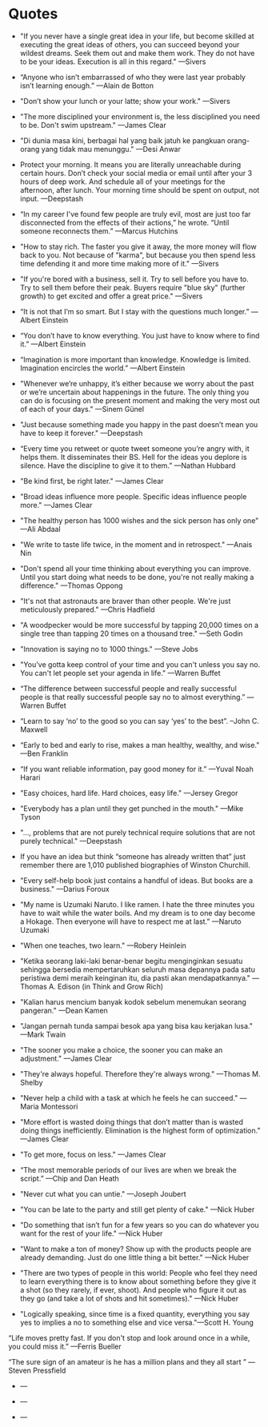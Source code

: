 # Quotes

- "If you never have a single great idea in your life, but become skilled at executing the great ideas of others, you can succeed beyond your wildest dreams. Seek them out and make them work. They do not have to be your ideas. Execution is all in this regard." —Sivers 

- “Anyone who isn’t embarrassed of who they were last year probably isn’t learning enough.”  —Alain de Botton

- "Don’t show your lunch or your latte; show your work." —Sivers

- "The more disciplined your environment is, the less disciplined you need to be. Don't swim upstream." —James Clear

- "Di dunia masa kini, berbagai hal yang baik jatuh ke pangkuan orang-orang yang tidak mau menunggu." —Desi Anwar

- Protect your morning. It means you are literally unreachable during certain hours. Don’t check your social media or email until after your 3 hours of deep work. And schedule all of your meetings for the afternoon, after lunch. Your morning time should be spent on output, not input. —Deepstash

- “In my career I've found few people are truly evil, most are just too far disconnected from the effects of their actions,” he wrote. “Until someone reconnects them.” —Marcus Hutchins

- "How to stay rich. The faster you give it away, the more money will flow back to you. Not because of "karma", but because you then spend less time defending it and more time making more of it." —Sivers

- "If you're bored with a business, sell it. Try to sell before you have to. Try to sell them before their peak. Buyers require "blue sky" (further growth) to get excited and offer a great price." —Sivers

- “It is not that I’m so smart. But I stay with the questions much longer.” —Albert Einstein

- “You don’t have to know everything. You just have to know where to find it.” —Albert Einstein

- “Imagination is more important than knowledge. Knowledge is limited. Imagination encircles the world.” —Albert Einstein

- "Whenever we’re unhappy, it’s either because we worry about the past or we’re uncertain about happenings in the future. The only thing you can do is focusing on the present moment and making the very most out of each of your days." —Sinem Günel

- "Just because something made you happy in the past doesn’t mean you have to keep it forever." —Deepstash

- “Every time you retweet or quote tweet someone you’re angry with, it helps them. It disseminates their BS. Hell for the ideas you deplore is silence. Have the discipline to give it to them.” —Nathan Hubbard

- "Be kind first, be right later." —James Clear

- "Broad ideas influence more people. Specific ideas influence people more." —James Clear

- "The healthy person has 1000 wishes and the sick person has only one" —Ali Abdaal

- "We write to taste life twice, in the moment and in retrospect." —Anais Nin

- "Don't spend all your time thinking about everything you can improve. Until you start doing what needs to be done, you're not really making a difference." —Thomas Oppong

- "It's not that astronauts are braver than other people. We're just meticulously prepared." —Chris Hadfield

- "A woodpecker would be more successful by tapping 20,000 times on a single tree than tapping 20 times on a thousand tree." —Seth Godin

- "Innovation is saying no to 1000 things." —Steve Jobs

- "You've gotta keep control of your time and you can't unless you say no. You can't let people set your agenda in life." —Warren Buffet

- “The difference between successful people and really successful people is that really successful people say no to almost everything.” —Warren Buffet

- “Learn to say ‘no’ to the good so you can say ‘yes’ to the best”. –John C. Maxwell

- “Early to bed and early to rise, makes a man healthy, wealthy, and wise." —Ben Franklin

- “If you want reliable information, pay good money for it.” —Yuval Noah Harari

- "Easy choices, hard life. Hard choices, easy life." —Jersey Gregor

- "Everybody has a plan until they get punched in the mouth." —Mike Tyson

- "..., problems that are not purely technical require solutions that are not purely technical." —Deepstash

- If you have an idea but think “someone has already written that” just remember there are 1,010 published biographies of Winston Churchill.

- "Every self-help book just contains a handful of ideas. But books are a business." —Darius Foroux

- "My name is Uzumaki Naruto. I like ramen. I hate the three minutes you have to wait while the water boils. And my dream is to one day become a Hokage. Then everyone will have to respect me at last.” —Naruto Uzumaki

- "When one teaches, two learn." —Robery Heinlein

- "Ketika seorang laki-laki benar-benar begitu menginginkan sesuatu sehingga bersedia mempertaruhkan seluruh masa depannya pada satu peristiwa demi meraih keinginan itu, dia pasti akan mendapatkannya." —Thomas A. Edison (in Think and Grow Rich)

- "Kalian harus mencium banyak kodok sebelum menemukan seorang pangeran." —Dean Kamen

- "Jangan pernah tunda sampai besok apa yang bisa kau kerjakan lusa." —Mark Twain

- "The sooner you make a choice, the sooner you can make an adjustment." —James Clear

- "They're always hopeful. Therefore they're always wrong." —Thomas M. Shelby

- "Never help a child with a task at which he feels he can succeed." —Maria Montessori

- "More effort is wasted doing things that don’t matter than is wasted doing things inefficiently. Elimination is the highest form of optimization." —James Clear

- "To get more, focus on less." —James Clear

- “The most memorable periods of our lives are when we break the script.” —Chip and Dan Heath

- "Never cut what you can untie." —Joseph Joubert

- "You can be late to the party and still get plenty of cake." —Nick Huber

- "Do something that isn’t fun for a few years so you can do whatever you want for the rest of your life." —Nick Huber

- "Want to make a ton of money? Show up with the products people are already demanding. Just do one little thing a bit better." —Nick Huber

- "There are two types of people in this world: People who feel they need to learn everything there is to know about something before they give it a shot (so they rarely, if ever, shoot). And people who figure it out as they go (and take a lot of shots and hit sometimes)." —Nick Huber

- "Logically speaking, since time is a fixed quantity, everything you say yes to implies a no to something else and vice versa."—Scott H. Young 

“Life moves pretty fast. If you don't stop and look around once in a while, you could miss it.” —Ferris Bueller

“The sure sign of an amateur is he has a million plans and they all start ” —Steven Pressfield

- —

- —

- —